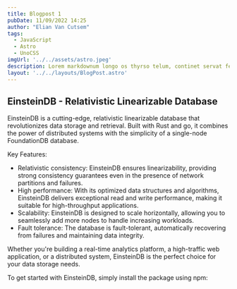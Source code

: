 ```yaml
---
title: Blogpost 1
pubDate: 11/09/2022 14:25
author: "Elian Van Cutsem"
tags:
  - JavaScript
  - Astro
  - UnoCSS
imgUrl: '../../assets/astro.jpeg'
description: Lorem markdownum longo os thyrso telum, continet servat fetus nymphae, vox nocte sedesque, decimo. Omnia esse, quam sive; conplevit illis indestrictus admovit dedit sub quod protectus, impedit non.
layout: '../../layouts/BlogPost.astro'
---
```


## EinsteinDB - Relativistic Linearizable Database
EinsteinDB is a cutting-edge, relativistic linearizable database that revolutionizes data storage and retrieval. Built with Rust and go, it combines the power of distributed systems with the simplicity of a single-node FoundationDB database.

Key Features:
- Relativistic consistency: EinsteinDB ensures linearizability, providing strong consistency guarantees even in the presence of network partitions and failures.
- High performance: With its optimized data structures and algorithms, EinsteinDB delivers exceptional read and write performance, making it suitable for high-throughput applications.
- Scalability: EinsteinDB is designed to scale horizontally, allowing you to seamlessly add more nodes to handle increasing workloads.
- Fault tolerance: The database is fault-tolerant, automatically recovering from failures and maintaining data integrity.

Whether you're building a real-time analytics platform, a high-traffic web application, or a distributed system, EinsteinDB is the perfect choice for your data storage needs.

To get started with EinsteinDB, simply install the package using npm:
